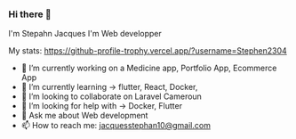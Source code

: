 ### Hi there 👋
I'm Stepahn Jacques I'm Web developper

My stats:
https://github-profile-trophy.vercel.app/?username=Stephen2304

- 🔭 I’m currently working on a Medicine app, Portfolio App, Ecommerce App
- 🌱 I’m currently learning -> flutter, React, Docker,
- 👯 I’m looking to collaborate on Laravel Cameroun
- 🤔 I’m looking for help with -> Docker, Flutter
- 💬 Ask me about Web development
- 📫 How to reach me: jacquesstephan10@gmail.com

